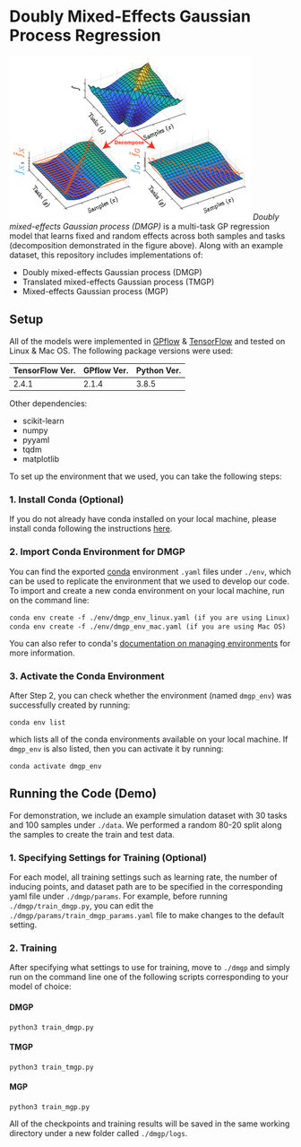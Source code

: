 # Doubly Mixed-Effects Gaussian Process Regression
![Decomposition Figure](https://github.com/SeyoungKimLab/DMGP/blob/main/figures/decomp.png)
*Doubly mixed-effects Gaussian process (DMGP)* is a multi-task GP regression model that learns fixed and random effects across both samples and tasks (decomposition demonstrated in the figure above). Along with an example dataset, this repository includes implementations of:
- Doubly mixed-effects Gaussian process (DMGP)
- Translated mixed-effects Gaussian process (TMGP)
- Mixed-effects Gaussian process (MGP)

## Setup
All of the models were implemented in [GPflow](https://github.com/GPflow/GPflow) & [TensorFlow](https://www.tensorflow.org) and tested on Linux & Mac OS. The following package versions were used:

| TensorFlow Ver. | GPflow Ver. | Python Ver. | 
| --------------- | ----------- | ----------- |
| 2.4.1           | 2.1.4       | 3.8.5       |

Other dependencies:
- scikit-learn
- numpy
- pyyaml
- tqdm
- matplotlib

To set up the environment that we used, you can take the following steps:

### 1. Install Conda (Optional)
If you do not already have conda installed on your local machine, please install conda following the instructions [here](https://conda.io/projects/conda/en/latest/user-guide/install/index.html).

### 2. Import Conda Environment for DMGP
You can find the exported [conda](https://docs.conda.io/en/latest/) environment `.yaml` files under `./env`, which can be used to replicate the environment that we used to develop our code. To import and create a new conda environment on your local machine, run on the command line:
```
conda env create -f ./env/dmgp_env_linux.yaml (if you are using Linux)
conda env create -f ./env/dmgp_env_mac.yaml (if you are using Mac OS)
```

You can also refer to conda's [documentation on managing environments](https://conda.io/projects/conda/en/latest/user-guide/tasks/manage-environments.html) for more information.

### 3. Activate the Conda Environment
After Step 2, you can check whether the environment (named `dmgp_env`) was successfully created by running:
```
conda env list
```
which lists all of the conda environments available on your local machine. If `dmgp_env` is also listed, then you can activate it by running:
```
conda activate dmgp_env
```

## Running the Code (Demo)

For demonstration, we include an example simulation dataset with 30 tasks and 100 samples under `./data`. We performed a random 80-20 split along the samples to create the train and test data.

### 1. Specifying Settings for Training (Optional)
For each model, all training settings such as learning rate, the number of inducing points, and dataset path are to be specified in the corresponding yaml file under `./dmgp/params`. For example, before running `./dmgp/train_dmgp.py`, you can edit the `./dmgp/params/train_dmgp_params.yaml` file to make changes to the default setting. 

### 2. Training
After specifying what settings to use for training, move to `./dmgp` and simply run on the command line one of the following scripts corresponding to your model of choice:

#### DMGP
```
python3 train_dmgp.py
```

#### TMGP
```
python3 train_tmgp.py
```

#### MGP
```
python3 train_mgp.py
```

All of the checkpoints and training results will be saved in the same working directory under a new folder called `./dmgp/logs`.
